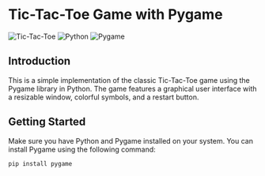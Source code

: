 # Tic-Tac-Toe Game with Pygame

![Tic-Tac-Toe](https://img.shields.io/badge/Tic--Tac--Toe-Pygame-blueviolet)
![Python](https://img.shields.io/badge/Python-3.x-success)
![Pygame](https://img.shields.io/badge/Pygame-2.0.0-orange)

## Introduction

This is a simple implementation of the classic Tic-Tac-Toe game using the Pygame library in Python. The game features a graphical user interface with a resizable window, colorful symbols, and a restart button.

## Getting Started

Make sure you have Python and Pygame installed on your system. You can install Pygame using the following command:

```bash
pip install pygame
